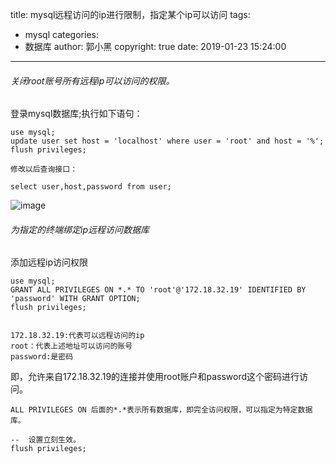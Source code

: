 title: mysql远程访问的ip进行限制，指定某个ip可以访问
tags:
  - mysql
categories:
  - 数据库
author: 郭小黑
copyright: true
date: 2019-01-23 15:24:00
---

###### 关闭root账号所有远程ip可以访问的权限。

登录mysql数据库;执行如下语句：

<!--more-->

    use mysql;
    update user set host = 'localhost' where user = 'root' and host = '%';
    flush privileges;
    
    修改以后查询接口：
    
    select user,host,password from user;
    

![image](https://note.youdao.com/yws/api/personal/file/CA4F24BAE27F4DA6B3AA772D2F397D08?method=download&shareKey=b5141c32923da197f47859e23ac94c01)

 
###### 为指定的终端绑定ip远程访问数据库


添加远程ip访问权限

    use mysql;
    GRANT ALL PRIVILEGES ON *.* TO 'root'@'172.18.32.19' IDENTIFIED BY 'password' WITH GRANT OPTION;
    flush privileges;
    
    
    172.18.32.19:代表可以远程访问的ip
    root：代表上述地址可以访问的账号
    password:是密码
    
即，允许来自172.18.32.19的连接并使用root账户和password这个密码进行访问。

    ALL PRIVILEGES ON 后面的*.*表示所有数据库，即完全访问权限，可以指定为特定数据库。

    --  设置立刻生效。
    flush privileges; 
